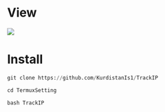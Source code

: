 # View
<img src="https://raw.githubusercontent.com/KurdistanIs1/KurdistanIs1.github.io/main/src/posts-img/2.png"/>

# Install

```python
git clone https://github.com/KurdistanIs1/TrackIP
```
```python
cd TermuxSetting
```
```python
bash TrackIP
```
